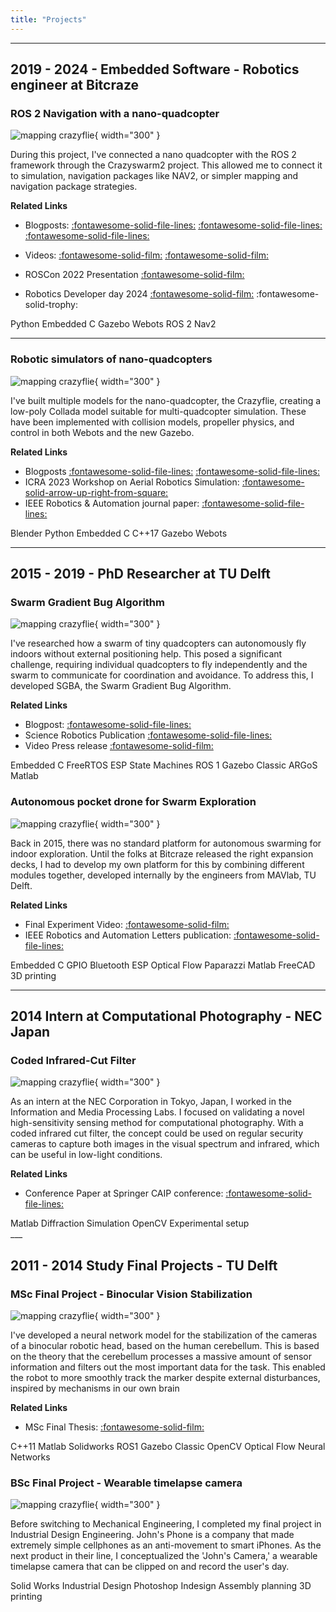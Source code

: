 ```yaml
---
title: "Projects"
---
```


___

<script data-goatcounter="https://knmcguire.goatcounter.com/count"
async src="//gc.zgo.at/count.js"></script>

## 2019 - 2024 - Embedded Software - Robotics engineer at Bitcraze



### ROS 2 Navigation with a nano-quadcopter 



![mapping crazyflie](images/cf_mapping.png){ width="300" }

During this project, I've connected a nano quadcopter with the ROS 2 framework through the Crazyswarm2 project. This allowed me to connect it to simulation, navigation packages like NAV2, or simpler mapping and navigation package strategies.

**Related Links**

* Blogposts: [:fontawesome-solid-file-lines:](https://www.bitcraze.io/2024/09/crazyflies-adventures-with-ros-2-and-gazebo/) [:fontawesome-solid-file-lines:](https://www.bitcraze.io/2022/10/crazyswarm2-development/) [:fontawesome-solid-file-lines:](https://www.bitcraze.io/2022/08/crazyflie-ros2-summer-update/) 
* Videos: [:fontawesome-solid-film:](https://youtu.be/NiQq8sAlAz4?si=4YCacfYtxWh7LLSc) [:fontawesome-solid-film:](https://youtu.be/j3qNuV6ieGQ) 

* ROSCon 2022 Presentation [:fontawesome-solid-film:](https://vimeo.com/showcase/9954564/video/767140197)  
* Robotics Developer day 2024 [:fontawesome-solid-film:](https://youtu.be/rtgt9Z1cPas) :fontawesome-solid-trophy:


<div class="label-container">
        <span class="skill-label">Python</span>
        <span class="skill-label">Embedded C</span>
        <span class="skill-label">Gazebo</span>
        <span class="skill-label">Webots</span>
        <span class="skill-label">ROS 2</span>
        <span class="skill-label">Nav2</span>
</div>

______

### Robotic simulators of nano-quadcopters


![mapping crazyflie](https://www.bitcraze.io/wp-content/uploads/2022/03/cf2_render.png){ width="300" }

I've built multiple models for the nano-quadcopter, the Crazyflie, creating a low-poly Collada model suitable for multi-quadcopter simulation. These have been implemented with collision models, propeller physics, and control in both Webots and the new Gazebo.

**Related Links**

* Blogposts  [:fontawesome-solid-file-lines:](https://www.bitcraze.io/2021/12/simulation-possibilities/) [:fontawesome-solid-file-lines:](https://www.bitcraze.io/2022/03/updates-on-simulation-work/) 
* ICRA 2023 Workshop on Aerial Robotics Simulation: [:fontawesome-solid-arrow-up-right-from-square:](https://imrclab.github.io/workshop-uav-sims-icra2023/)
* IEEE Robotics & Automation journal paper: [:fontawesome-solid-file-lines:](https://ieeexplore.ieee.org/document/10665978
) 

<div class="label-container">
        <span class="skill-label">Blender</span>
        <span class="skill-label">Python</span>
        <span class="skill-label">Embedded C</span>
        <span class="skill-label">C++17</span>
        <span class="skill-label">Gazebo</span>
        <span class="skill-label">Webots</span>
</div>


<!--a href="https://www.bitcraze.io/author/kimberly/"><button style="background-color: #E8E8E8;
        border: 2px solid black;
        color: black;
        padding: 15px 32px;
        text-align: center;
        text-decoration: none;
        display: inline-block;
        font-size: 16px;
        width: 100%; 
        cursor: pointer">My written blogpost at Bitcraze  :fontawesome-solid-arrow-up-right-from-square: </button></a>-->

___


## 2015 - 2019 - PhD Researcher at TU Delft


### Swarm Gradient Bug Algorithm

![mapping crazyflie](https://www.bitcraze.io/wp-content/uploads/2019/10/swarm_flying_1-1024x515.jpg){ width="300" }

I've researched how a swarm of tiny quadcopters can autonomously fly indoors without external positioning help. This posed a significant challenge, requiring individual quadcopters to fly independently and the swarm to communicate for coordination and avoidance. To address this, I developed SGBA, the Swarm Gradient Bug Algorithm.

**Related Links**


* Blogpost:  [:fontawesome-solid-file-lines:](https://www.bitcraze.io/2019/10/enabling-swarm-exploration/) 
* Science Robotics Publication [:fontawesome-solid-file-lines:](https://www.science.org/doi/10.1126/scirobotics.aaw9710) 
* Video Press release [:fontawesome-solid-film:](https://youtu.be/IgMKiIEbfN8?si=oXxMp5Elx2btogSD)

<div class="label-container">
        <span class="skill-label">Embedded C</span>
        <span class="skill-label">FreeRTOS</span>
        <span class="skill-label">ESP</span>
        <span class="skill-label">State Machines</span>
        <span class="skill-label">ROS 1</span>
        <span class="skill-label">Gazebo Classic</span>
        <span class="skill-label">ARGoS</span>
        <span class="skill-label">Matlab</span>

</div>



### Autonomous pocket drone for Swarm Exploration
![mapping crazyflie](images/origami_drone.png){ width="300" }

Back in 2015, there was no standard platform for autonomous swarming for indoor exploration. Until the folks at Bitcraze released the right expansion decks, I had to develop my own platform for this by combining different modules together, developed internally by the engineers from MAVlab, TU Delft.

**Related Links**


* Final Experiment Video: [:fontawesome-solid-film:](https://youtu.be/yX3RoUi9D-g)   
* IEEE Robotics and Automation Letters publication:    [:fontawesome-solid-file-lines:](https://ieeexplore.ieee.org/stamp/stamp.jsp)


<div class="label-container">
        <span class="skill-label">Embedded C</span>
        <span class="skill-label">GPIO</span>
        <span class="skill-label">Bluetooth</span>
        <span class="skill-label">ESP</span>
        <span class="skill-label">Optical Flow</span>
        <span class="skill-label">Paparazzi</span>
        <span class="skill-label">Matlab</span>
        <span class="skill-label">FreeCAD</span>
        <span class="skill-label">3D printing</span>

</div>





<!--a href="/projects/phd"><button style="background-color: #555555;
        border: none;
        color: white;
        padding: 15px 32px;
        text-align: center;
        text-decoration: none;
        display: inline-block;
        font-size: 16px;
        width: 100%; 
        cursor: pointer">PhD Disseration on Indoor Swarm exploration with Pocket Drones :fontawesome-solid-arrow-up-right-from-square:</button></a-->


___
## 2014 Intern at Computational Photography - NEC Japan



### Coded Infrared-Cut Filter 

![mapping crazyflie](images/experimentalsetup.png){ width="300" }

As an intern at the NEC Corporation in Tokyo, Japan, I worked in the Information and Media Processing Labs. I focused on validating a novel high-sensitivity sensing method for computational photography. With a coded infrared cut filter, the concept could be used on regular security cameras to capture both images in the visual spectrum and infrared, which can be useful in low-light conditions.

**Related Links**

* Conference Paper at Springer CAIP conference: [:fontawesome-solid-file-lines:](https://link.springer.com/chapter/10.1007/978-3-319-23192-1_15)

<div class="label-container">
        <span class="skill-label">Matlab</span>
        <span class="skill-label">Diffraction Simulation</span>
        <span class="skill-label">OpenCV</span>
        <span class="skill-label">Experimental setup</span>


</div>
___

## 2011 - 2014 Study Final Projects - TU Delft


### MSc Final Project - Binocular Vision Stabilization

![mapping crazyflie](images/binocular_robot.png){ width="300" }

I've developed a neural network model for the stabilization of the cameras of a binocular robotic head, based on the human cerebellum. This is based on the theory that the cerebellum processes a massive amount of sensor information and filters out the most important data for the task. This enabled the robot to more smoothly track the marker despite external disturbances, inspired by mechanisms in our own brain

**Related Links**

* MSc Final Thesis: [:fontawesome-solid-film:](https://repository.tudelft.nl/islandora/object/uuid:3fb881d2-9701-4f1c-96a6-f6fca74aeec8?collection=education)  



<div class="label-container">
        <span class="skill-label">C++11</span>
        <span class="skill-label">Matlab</span>
        <span class="skill-label">Solidworks</span>
        <span class="skill-label">ROS1</span>
        <span class="skill-label">Gazebo Classic</span>
        <span class="skill-label">OpenCV</span>
        <span class="skill-label">Optical Flow</span>
        <span class="skill-label">Neural Networks</span>
</div>




### BSc Final Project - Wearable timelapse camera

![mapping crazyflie](images/exploded_view.jpg){ width="300" }

Before switching to Mechanical Engineering, I completed my final project in Industrial Design Engineering. John's Phone is a company that made extremely simple cellphones as an anti-movement to smart iPhones. As the next product in their line, I conceptualized the 'John's Camera,' a wearable timelapse camera that can be clipped on and record the user's day.




<div class="label-container">
        <span class="skill-label">Solid Works</span>
        <span class="skill-label">Industrial Design</span>
        <span class="skill-label">Photoshop</span>
        <span class="skill-label">Indesign</span>
        <span class="skill-label">Assembly planning</span>
        <span class="skill-label">3D printing</span>
</div>




